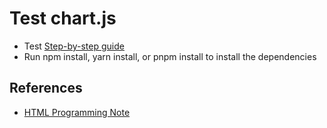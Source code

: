 # Test chart.js

- Test [Step-by-step guide](https://www.chartjs.org/docs/latest/getting-started/usage.html#step-by-step-guide)
- Run npm install, yarn install, or pnpm install to install the dependencies
## References

- [HTML Programming Note](https://hackmd.io/@billwang168/BJZLU5t4T)
